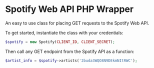 # Spotify Web API PHP Wrapper

An easy to use class for placing GET requests to the Spotify Web API.

To get started, instantiate the class with your credentials:
```php
$spotify = new Spotify(CLIENT_ID, CLIENT_SECRET);
```

Then call any GET endpoint from the Spotify API as a function:
```php
$artist_info = $spotify->artists('2buda3WQO8N9DEkmNItRWC');
```
